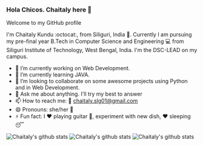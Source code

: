 ### Hola Chicos. Chaitaly here 👋
Welcome to my GitHub profile 



I'm Chaitaly Kundu :octocat:, from Siliguri, India :city_sunset:. Currently I am pursuing my pre-final year B.Tech in Computer Science and Engineering :computer: from Siliguri Institute of Technology, West Bengal, India. I'm the DSC-LEAD on my campus.



- 🔭 I’m currently working on Web Development. 
- 🌱 I’m currently learning JAVA.
- 👯 I’m looking to collaborate on some awesome projects using Python and in Web Development.
- 💬 Ask me about anything. I'll try my best to answer
- 📫 How to reach me: :e-mail: chaitaly.slg01@gmail.com
- 😄 Pronouns: she/her :girl:
- ⚡ Fun fact: I :heart: playing guitar :guitar:, experiment with new dish, :heart: sleeping :sleeping:



![Chaitaly's github stats](https://github-readme-stats.vercel.app/api?username=Chaitalykundu)
![Chaitaly's github stats](https://github-readme-stats.vercel.app/api?username=Chaitalykundu&show_icons=true)
![Chaitaly's github stats](https://github-readme-stats.vercel.app/api?username=Chaitalykundu&show_icons=true&theme=radical)
